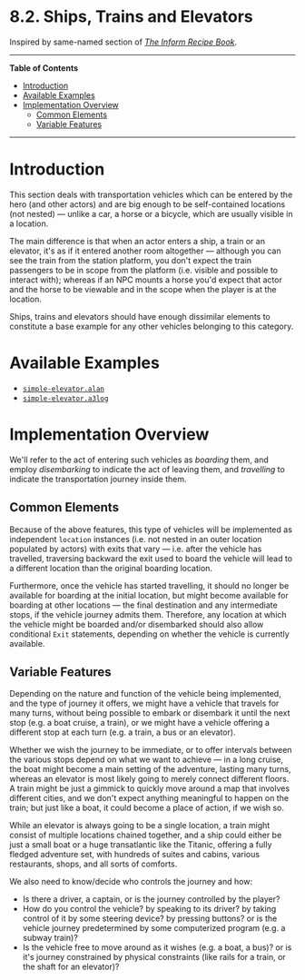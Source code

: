 # 8.2. Ships, Trains and Elevators

Inspired by same-named section of _[The Inform Recipe Book]_.


-----

**Table of Contents**


<!-- MarkdownTOC autolink="true" bracket="round" autoanchor="false" lowercase="only_ascii" uri_encoding="true" levels="1,2,3,4" -->

- [Introduction](#introduction)
- [Available Examples](#available-examples)
- [Implementation Overview](#implementation-overview)
    - [Common Elements](#common-elements)
    - [Variable Features](#variable-features)

<!-- /MarkdownTOC -->

-----


# Introduction

This section deals with transportation vehicles which can be entered by the hero (and other actors) and are big enough to be self-contained locations (not nested) — unlike a car, a horse or a bicycle, which are usually visible in a location.

The main difference is that when an actor enters a ship, a train or an elevator, it's as if it entered another room altogether — although you can see the train from the station platform, you don't expect the train passengers to be in scope from the platform (i.e. visible and possible to interact with); whereas if an NPC mounts a horse you'd expect that actor and the horse to be viewable and in the scope when the player is at the location.

Ships, trains and elevators should have enough dissimilar elements to constitute a base example for any other vehicles belonging to this category.

# Available Examples

- [`simple-elevator.alan`](./simple-elevator.alan)
- [`simple-elevator.a3log`](./simple-elevator.a3log)

# Implementation Overview

We'll refer to the act of entering such vehicles as _boarding_ them, and employ _disembarking_ to indicate the act of leaving them, and _travelling_ to indicate the transportation journey inside them.

## Common Elements

Because of the above features, this type of vehicles will be implemented as independent `location` instances (i.e. not nested in an outer location populated by actors) with exits that vary — i.e. after the vehicle has travelled, traversing backward the exit used to board the vehicle will lead to a different location than the original boarding location.

Furthermore, once the vehicle has started travelling, it should no longer be available for boarding at the initial location, but might become available for boarding at other locations — the final destination and any intermediate stops, if the vehicle journey admits them.
Therefore, any location at which the vehicle might be boarded and/or disembarked should also allow conditional `Exit` statements, depending on whether the vehicle is currently available.

## Variable Features

Depending on the nature and function of the vehicle being implemented, and the type of journey it offers, we might have a vehicle that travels for many turns, without being possible to embark or disembark it until the next stop (e.g. a boat cruise, a train), or we might have a vehicle offering a different stop at each turn (e.g. a train, a bus or an elevator).

Whether we wish the journey to be immediate, or to offer intervals between the various stops depend on what we want to achieve — in a long cruise, the boat might become a main setting of the adventure, lasting many turns, whereas an elevator is most likely going to merely connect different floors. A train might be just a gimmick to quickly move around a map that involves different cities, and we don't expect anything meaningful to happen on the train; but just like a boat, it could become a place of action, if we wish so.

While an elevator is always going to be a single location, a train might consist of multiple locations chained together, and a ship could either be just a small boat or a huge transatlantic like the Titanic, offering a fully fledged adventure set, with hundreds of suites and cabins, various restaurants, shops, and all sorts of comforts.

We also need to know/decide who controls the journey and how:

- Is there a driver, a captain, or is the journey controlled by the player?
- How do you control the vehicle? by speaking to its driver? by taking control of it by some steering device? by pressing buttons? or is the vehicle journey predetermined by some computerized program (e.g. a subway train)?
- Is the vehicle free to move around as it wishes (e.g. a boat, a bus)? or is it's journey constrained by physical constraints (like rails for a train, or the shaft for an elevator)?


<!-----------------------------------------------------------------------------
                               REFERENCE LINKS
------------------------------------------------------------------------------>

[The Inform Recipe Book]: http://inform7.com/book/RB_8_2.html "View section '8.2. Ships, Trains and Elevators' of 'The Inform Recipe Book' online"


<!-- EOF -->